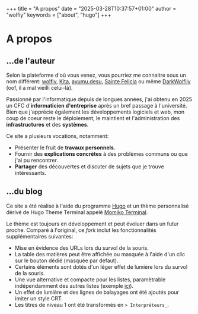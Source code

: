 +++
title = "A propos"
date = "2025-03-28T10:37:57+01:00"
author = "wolfiy"
keywords = ["about", "hugo"]
+++

# A propos

## ...de l'auteur

Selon la plateforme d'où vous venez, vous pourriez me connaitre sous un nom
différent: [wolfiy](https://gitlab.com/users/wolfiy/projects), 
[Kita](https://anilist.co/user/137739/),
[ayumu.desu](https://discordid.netlify.app/?id=212969465736855552),
[Sainte Felicia](https://steamcommunity.com/id/SainteFelicia/) ou même
[DarkWolfiiy](https://www.youtube.com/DarkWolfiiy) (oof, il a mal vieilli
celui-là).

Passionné par l'informatique depuis de longues années, j'ai obtenu en 2025 un CFC
d'**informaticien d'entreprise** après un bref passage à l'université. Bien que
j'apprécie également les développements logiciels et web, mon coup de coeur
reste le déploiement, le maintient et l'administration des **infrastructures** 
et des **systèmes**.

Ce site a plusieurs vocations, notamment:

- Présenter le fruit de **travaux personnels**.
- Fournir des **explications concrètes** à des problèmes communs ou que j'ai pu
  rencontrer.
- **Partager** des découvertes et discuter de sujets que je trouve intéressants.

## ...du blog

Ce site a été réalisé à l'aide du programme [Hugo](https://gohugo.io/) et un thème personnalisé dérivé de Hugo Theme Terminal appelé [Momiko Terminal](https://github.com/wolfiiy/hugo-theme-momiko-terminal).

Le thème est toujours en développement et peut évoluer dans un futur proche. Comparé à l'original, ce *fork* inclut les fonctionnalités supplémentaires suivantes:

- Mise en évidence des URLs lors du survol de la souris.
- La table des matières peut être affichée ou masquée à l'aide d'un clic sur le bouton dédié (masquée par défaut).
- Certains éléments sont dotés d'un léger effet de lumière lors du survol de la souris.
- Une vue alternative et compacte pour les listes, paramètrable indépendamment des autres listes (exemple [ici](/posts)). 
- Un effet de lumière et des lignes de balayages ont été ajoutés pour imiter un style CRT.
- Les titres de niveau 1 ont été transformés en `> Interpréteurs_`.